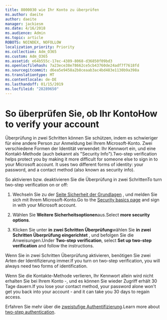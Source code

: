 ```yaml
---
title: 8000030 wie Ihr Konto zu überprüfen
ms.author: daeite
author: daeite
manager: jackiesm
ms.date: 4/16/2018
ms.audience: Admin
ms.topic: article
ROBOTS: NOINDEX, NOFOLLOW
localization_priority: Priority
ms.collection: Adm_O365
ms.custom: Adm_O365
ms.assetid: e64b555c-17ec-4389-8068-d36850f09bd3
ms.openlocfilehash: 7a23ece38e78662ce5cb43760de24adf7f7618fd
ms.sourcegitcommit: d6ea5e9458a2b8ceaab3ac4bd483e1130b9a398a
ms.translationtype: MT
ms.contentlocale: de-DE
ms.lasthandoff: 01/15/2019
ms.locfileid: "28289650"
---
```

# <a name="how-to-verify-your-account"></a><span data-ttu-id="9257a-102">So überprüfen Sie, ob Ihr Konto</span><span class="sxs-lookup"><span data-stu-id="9257a-102">How to verify your account</span></span>

<span data-ttu-id="9257a-p101">Überprüfung in zwei Schritten können Sie schützen, indem es schwieriger für eine andere Person zur Anmeldung bei Ihrem Microsoft-Konto. Zwei verschiedene Formen der Identität verwendet: Ihr Kennwort ein, und eine Kontakt-Methode (auch bekannt als "Security Info").</span><span class="sxs-lookup"><span data-stu-id="9257a-p101">Two-step verification helps protect you by making it more difficult for someone else to sign in to your Microsoft account. It uses two different forms of identity: your password, and a contact method (also known as security info).</span></span> 
  
<span data-ttu-id="9257a-105">So aktivieren bzw. deaktivieren Sie die Überprüfung in zwei Schritten</span><span class="sxs-lookup"><span data-stu-id="9257a-105">To turn two-step verification on or off:</span></span>
  
1. <span data-ttu-id="9257a-106">Wechseln Sie zu der [Seite Sicherheit der Grundlagen](https://go.microsoft.com/fwlink/?linkid=842325) , und melden Sie sich mit Ihrem Microsoft-Konto.</span><span class="sxs-lookup"><span data-stu-id="9257a-106">Go to the [Security basics page](https://go.microsoft.com/fwlink/?linkid=842325) and sign in with your Microsoft account.</span></span> 
    
2. <span data-ttu-id="9257a-107">Wählen Sie **Weitere Sicherheitsoptionen**aus.</span><span class="sxs-lookup"><span data-stu-id="9257a-107">Select **more security options**.</span></span> 
    
3. <span data-ttu-id="9257a-108">Klicken Sie unter **in zwei Schritten Überprüfung**wählen Sie **in zwei Schritten Überprüfung eingerichtet** , und befolgen Sie die Anweisungen.</span><span class="sxs-lookup"><span data-stu-id="9257a-108">Under **Two-step verification**, select **Set up two-step verification** and follow the instructions.</span></span> 
    
<span data-ttu-id="9257a-109">Wenn Sie in zwei Schritten Überprüfung aktivieren, benötigen Sie zwei Arten der Identifizierung immer.</span><span class="sxs-lookup"><span data-stu-id="9257a-109">If you turn on two-step verification, you will always need two forms of identification.</span></span>
  
<span data-ttu-id="9257a-110">Wenn Sie die Kontakte-Methode verlieren, Ihr Kennwort allein wird nicht erhalten Sie bei Ihrem Konto -, und es können Sie wieder Zugriff erhält 30 Tage dauern.</span><span class="sxs-lookup"><span data-stu-id="9257a-110">If you lose your contact method, your password alone won't get you back into your account - and it can take you 30 days to regain access.</span></span> 
  
<span data-ttu-id="9257a-111">Erfahren Sie mehr über die [zweistufige Authentifizierung](https://go.microsoft.com/fwlink/?linkid=872270).</span><span class="sxs-lookup"><span data-stu-id="9257a-111">Learn more about [two-step authentication](https://go.microsoft.com/fwlink/?linkid=872270).</span></span>
  

